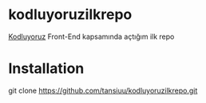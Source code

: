 # kodluyoruzilkrepo
[Kodluyoruz](https://www.kodluyoruz.org) Front-End kapsamında açtığım ilk repo

# Installation
git clone https://github.com/tansiuu/kodluyoruzilkrepo.git
